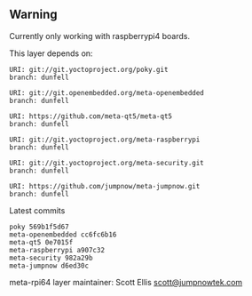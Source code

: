 ## Warning
Currently only working with raspberrypi4 boards.

This layer depends on:

    URI: git://git.yoctoproject.org/poky.git
    branch: dunfell

    URI: git://git.openembedded.org/meta-openembedded
    branch: dunfell

    URI: https://github.com/meta-qt5/meta-qt5
    branch: dunfell

    URI: git://git.yoctoproject.org/meta-raspberrypi
    branch: dunfell

    URI: git://git.yoctoproject.org/meta-security.git
    branch: dunfell

    URI: https://github.com/jumpnow/meta-jumpnow.git
    branch: dunfell

Latest commits

    poky 569b1f5d67
    meta-openembedded cc6fc6b16
    meta-qt5 0e7015f
    meta-raspberrypi a907c32
    meta-security 982a29b
    meta-jumpnow d6ed30c

meta-rpi64 layer maintainer: Scott Ellis <scott@jumpnowtek.com>
